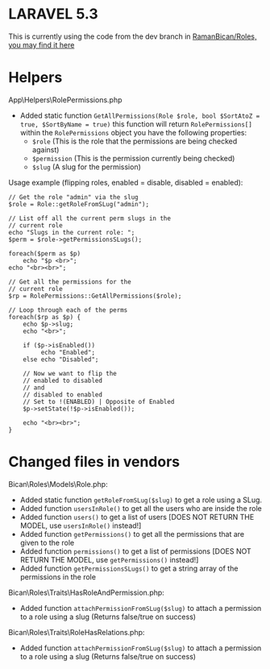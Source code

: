 # LARAVEL 5.3
This is currently using the code from the dev branch in [RamanBican/Roles, you may find it here](https://github.com/romanbican/roles/pull/189)

# Helpers
App\Helpers\RolePermissions.php
- Added static function `GetAllPermissions(Role $role, bool $SortAtoZ = true, $SortByName = true)`
  this function will return `RolePermissions[]` within the `RolePermissions` object you have the following
  properties: 
  + `$role` (This is the role that the permissions are being checked against)
  + `$permission` (This is the permission currently being checked)
  + `$slug` (A slug for the permission)
  
Usage example (flipping roles, enabled = disable, disabled = enabled): 
```
// Get the role "admin" via the slug
$role = Role::getRoleFromSLug("admin");

// List off all the current perm slugs in the
// current role
echo "Slugs in the current role: ";
$perm = $role->getPermissionsSLugs();

foreach($perm as $p) 
	echo "$p <br>";
echo "<br><br>";

// Get all the permissions for the 
// current role
$rp = RolePermissions::GetAllPermissions($role);

// Loop through each of the perms
foreach($rp as $p) {
	echo $p->slug;
	echo "<br>";
	
	if ($p->isEnabled()) 
		 echo "Enabled";
	else echo "Disabled";
	
	// Now we want to flip the
	// enabled to disabled
	// and 
	// disabled to enabled
	// Set to !(ENABLED) | Opposite of Enabled
	$p->setState(!$p->isEnabled());
	
	echo "<br><br>";
}
```


# Changed files in vendors
Bican\Roles\Models\Role.php:
- Added static function `getRoleFromSLug($slug)` to get a role using a SLug.
- Added function `usersInRole()` to get all the users who are inside the role
- Added function `users()` to get a list of users [DOES NOT RETURN THE MODEL, use `usersInRole()` instead!]
- Added function `getPermissions()` to get all the permissions that are given to the role
- Added function `permissions()` to get a list of permissions [DOES NOT RETURN THE MODEL, use `getPermissions()` instead!]
- Added function `getPermissionsSLugs()` to get a string array of the permissions in the role

Bican\Roles\Traits\HasRoleAndPermission.php:
- Added function `attachPermissionFromSLug($slug)` to attach a permission to a role using a slug (Returns false/true on success)

Bican\Roles\Traits\RoleHasRelations.php:
- Added function `attachPermissionFromSLug($slug)` to attach a permission to a role using a slug (Returns false/true on success)